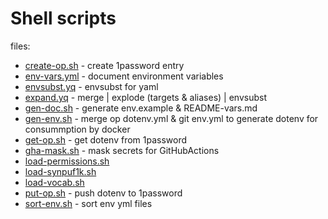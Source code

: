 # Shell scripts

files:
- [create-op.sh](create-op.sh) - create 1password entry
- [env-vars.yml](env-vars.yml) - document environment variables
- [envsubst.yq](envsubst.yq) - envsubst for yaml
- [expand.yq](expand.yq) - merge | explode (targets & aliases) | envsubst
- [gen-doc.sh](gen-doc.sh) - generate env.example & README-vars.md
- [gen-env.sh](gen-env.sh) - merge op dotenv.yml & git env.yml to generate dotenv for consummption by docker
- [get-op.sh](get-op.sh) - get dotenv from 1password
- [gha-mask.sh](gha-mask.sh) - mask secrets for GitHubActions
- [load-permissions.sh](load-permissions.sh)
- [load-synpuf1k.sh](load-synpuf1k.sh)
- [load-vocab.sh](load-vocab.sh)
- [put-op.sh](put-op.sh) - push dotenv to 1password
- [sort-env.sh](sort-env.sh) - sort env yml files